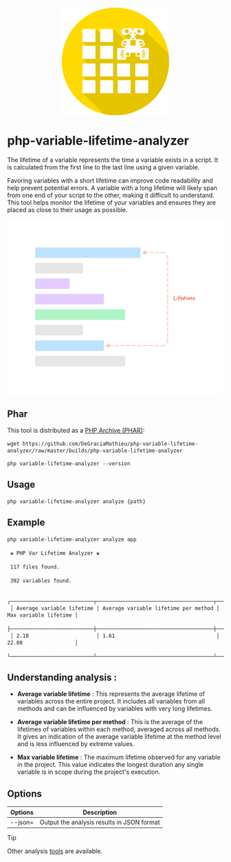 <p align="center">
<img src="https://github.com/DeGraciaMathieu/php-smelly-code-detector/blob/master/arts/robot.png" width="250">
</p>

# php-variable-lifetime-analyzer

The lifetime of a variable represents the time a variable exists in a script. It is calculated from the first line to the last line using a given variable.

Favoring variables with a short lifetime can improve code readability and help prevent potential errors. A variable with a long lifetime will likely span from one end of your script to the other, making it difficult to understand. This tool helps monitor the lifetime of your variables and ensures they are placed as close to their usage as possible.

<p align="center">
<img src="/arts/logo.png" width="600">
</p>

## Phar
This tool is distributed as a [PHP Archive (PHAR)](https://www.php.net/phar):

```
wget https://github.com/DeGraciaMathieu/php-variable-lifetime-analyzer/raw/master/builds/php-variable-lifetime-analyzer
```

```
php variable-lifetime-analyzer --version
```

## Usage

```
php variable-lifetime-analyzer analyze {path}
```

## Example 

```
php variable-lifetime-analyzer analyze app

 ❀ PHP Var Lifetime Analyzer ❀

 117 files found.

 392 variables found.

 ┌───────────────────────────┬──────────────────────────────────────┬───────────────────────┐
 │ Average variable lifetime │ Average variable lifetime per method │ Max variable lifetime │
 ├───────────────────────────┼──────────────────────────────────────┼───────────────────────┤
 │ 2.18                      │ 1.61                                 │ 22.00                 │
 └───────────────────────────┴──────────────────────────────────────┴───────────────────────┘
```

## Understanding analysis :

- **Average variable lifetime** : This represents the average lifetime of variables across the entire project. It includes all variables from all methods and can be influenced by variables with very long lifetimes.

- **Average variable lifetime per method** : This is the average of the lifetimes of variables within each method, averaged across all methods. It gives an indication of the average variable lifetime at the method level and is less influenced by extreme values.

- **Max variable lifetime** : The maximum lifetime observed for any variable in the project. This value indicates the longest duration any single variable is in scope during the project's execution.

## Options

| Options               | Description |
|-----------------------|-------------|
| --json=               | Output the analysis results in JSON format |

> [!TIP]  
> Other analysis [tools](https://github.com/DeGraciaMathieu) are available.
